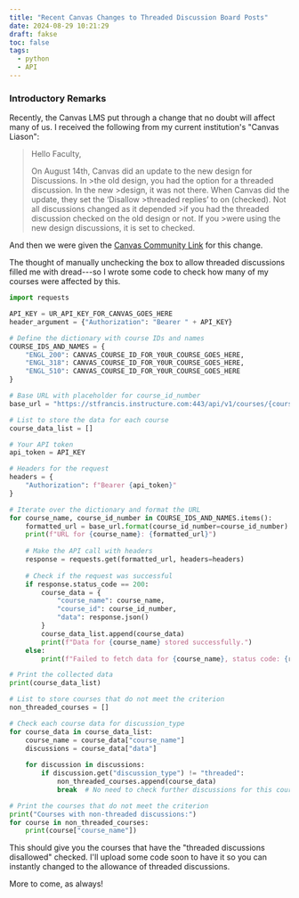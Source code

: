 ```yaml
---
title: "Recent Canvas Changes to Threaded Discussion Board Posts"
date: 2024-08-29 10:21:29 
draft: fakse
toc: false
tags:
  - python
  - API
---
```


### Introductory Remarks

Recently, the Canvas LMS put through a change that no doubt will affect many of us.  I received the following from my current institution's "Canvas Liason":

>Hello Faculty,
>
>On August 14th, Canvas did an update to the new design for Discussions.  In >the old design, you had the option for a threaded discussion.  In the new >design, it was not there.  When Canvas did the update, they set the ‘Disallow >threaded replies’ to on (checked).  Not all discussions changed as it depended >if you had the threaded discussion checked on the old design or not.  If you >were using the new design discussions, it is set to checked.

And then we were given the [Canvas Community Link](https://community.canvaslms.com/t5/The-Product-Blog/Disallow-Threaded-Replies-option-in-Discussions/ba-p/612073) for this change. 

The thought of manually unchecking the box to allow threaded discussions filled me with dread---so I wrote some code to check how many of my courses were affected by this.

```python
import requests

API_KEY = UR_API_KEY_FOR_CANVAS_GOES_HERE
header_argument = {"Authorization": "Bearer " + API_KEY}

# Define the dictionary with course IDs and names
COURSE_IDS_AND_NAMES = {
    "ENGL_200": CANVAS_COURSE_ID_FOR_Y0UR_COURSE_GOES_HERE,
    "ENGL_318": CANVAS_COURSE_ID_FOR_Y0UR_COURSE_GOES_HERE,
    "ENGL_510": CANVAS_COURSE_ID_FOR_Y0UR_COURSE_GOES_HERE
}

# Base URL with placeholder for course_id_number
base_url = "https://stfrancis.instructure.com:443/api/v1/courses/{course_id_number}/discussion_topics"

# List to store the data for each course
course_data_list = []

# Your API token
api_token = API_KEY

# Headers for the request
headers = {
    "Authorization": f"Bearer {api_token}"
}

# Iterate over the dictionary and format the URL
for course_name, course_id_number in COURSE_IDS_AND_NAMES.items():
    formatted_url = base_url.format(course_id_number=course_id_number)
    print(f"URL for {course_name}: {formatted_url}")
    
    # Make the API call with headers
    response = requests.get(formatted_url, headers=headers)
    
    # Check if the request was successful
    if response.status_code == 200:
        course_data = {
            "course_name": course_name,
            "course_id": course_id_number,
            "data": response.json()
        }
        course_data_list.append(course_data)
        print(f"Data for {course_name} stored successfully.")
    else:
        print(f"Failed to fetch data for {course_name}, status code: {response.status_code}")

# Print the collected data
print(course_data_list)

# List to store courses that do not meet the criterion
non_threaded_courses = []

# Check each course data for discussion_type
for course_data in course_data_list:
    course_name = course_data["course_name"]
    discussions = course_data["data"]
    
    for discussion in discussions:
        if discussion.get("discussion_type") != "threaded":
            non_threaded_courses.append(course_data)
            break  # No need to check further discussions for this course

# Print the courses that do not meet the criterion
print("Courses with non-threaded discussions:")
for course in non_threaded_courses:
    print(course["course_name"])
```

This should give you the courses that have the "threaded discussions disallowed" checked.  I'll upload some code soon to have it so you can instantly changed to the allowance of threaded discussions.

More to come, as always!